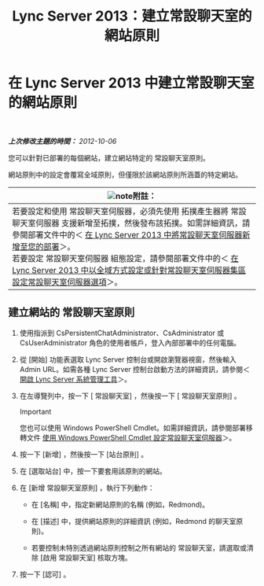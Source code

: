 ﻿---
title: Lync Server 2013：建立常設聊天室的網站原則
TOCTitle: 建立常設聊天室的網站原則
ms:assetid: 1327ff5c-b859-4010-a240-e0b2b084b5bd
ms:mtpsurl: https://technet.microsoft.com/zh-tw/library/JJ204693(v=OCS.15)
ms:contentKeyID: 49290158
ms.date: 08/10/2015
mtps_version: v=OCS.15
ms.translationtype: HT
---

# 在 Lync Server 2013 中建立常設聊天室的網站原則

 

_**上次修改主題的時間：** 2012-10-06_

您可以針對已部署的每個網站，建立網站特定的 常設聊天室原則。

網站原則中的設定會覆寫全域原則，但僅限於該網站原則所涵蓋的特定網站。

<table>
<thead>
<tr class="header">
<th><img src="images/Gg398811.note(OCS.15).gif" title="note" alt="note" />附註：</th>
</tr>
</thead>
<tbody>
<tr class="odd">
<td>若要設定和使用 常設聊天室伺服器，必須先使用 拓撲產生器將 常設聊天室伺服器 支援新增至拓撲，然後發布該拓撲。如需詳細資訊，請參閱部署文件中的＜ <a href="lync-server-2013-adding-persistent-chat-server-to-your-deployment.md">在 Lync Server 2013 中將常設聊天室伺服器新增至您的部署</a>＞。<br />
若要設定 常設聊天室伺服器 組態設定，請參閱部署文件中的＜ <a href="lync-server-2013-configure-persistent-chat-server-options-globally-or-for-persistent-chat-server-pool.md">在 Lync Server 2013 中以全域方式設定或針對常設聊天室伺服器集區設定常設聊天室伺服器選項</a>＞。</td>
</tr>
</tbody>
</table>


## 建立網站的 常設聊天室原則

1.  使用指派到 CsPersistentChatAdministrator、CsAdministrator 或 CsUserAdministrator 角色的使用者帳戶，登入內部部署中的任何電腦。

2.  從 \[開始\] 功能表選取 Lync Server 控制台或開啟瀏覽器視窗，然後輸入 Admin URL。如需各種 Lync Server 控制台啟動方法的詳細資訊，請參閱＜ [開啟 Lync Server 系統管理工具](lync-server-2013-open-lync-server-administrative-tools.md)＞。

3.  在左導覽列中，按一下 \[ 常設聊天室\] ，然後按一下 \[ 常設聊天室原則\] 。
    
    > [!IMPORTANT]  
    > 您也可以使用 Windows PowerShell Cmdlet。如需詳細資訊，請參閱部署移轉文件 <a href="configuring-persistent-chat-server-by-using-windows-powershell-cmdlets.md">使用 Windows PowerShell Cmdlet 設定常設聊天室伺服器</a>＞。
    


4.  按一下 \[新增\] ，然後按一下 \[站台原則\] 。

5.  在 \[選取站台\] 中，按一下要套用該原則的網站。

6.  在 \[新增 常設聊天室原則\] ，執行下列動作：
    
      - 在 \[名稱\] 中，指定新網站原則的名稱 (例如，Redmond)。
    
      - 在 \[描述\] 中，提供網站原則的詳細資訊 (例如，Redmond 的聊天室原則)。
    
      - 若要控制未特別透過網站原則控制之所有網站的 常設聊天室，請選取或清除 \[啟用 常設聊天室\] 核取方塊。

7.  按一下 \[認可\] 。

